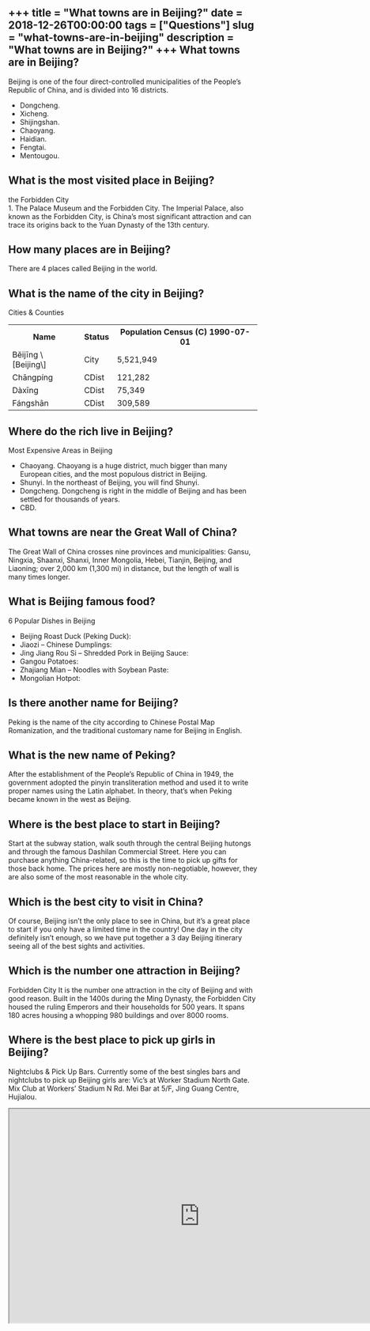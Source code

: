 +++
title = "What towns are in Beijing?"
date = 2018-12-26T00:00:00
tags = ["Questions"]
slug = "what-towns-are-in-beijing"
description = "What towns are in Beijing?"
+++
What towns are in Beijing?
--------------------------

Beijing is one of the four direct-controlled municipalities of the People’s Republic of China, and is divided into 16 districts.

- Dongcheng.
- Xicheng.
- Shijingshan.
- Chaoyang.
- Haidian.
- Fengtai.
- Mentougou.

What is the most visited place in Beijing?
------------------------------------------

the Forbidden City  
1\. The Palace Museum and the Forbidden City. The Imperial Palace, also known as the Forbidden City, is China’s most significant attraction and can trace its origins back to the Yuan Dynasty of the 13th century.

How many places are in Beijing?
-------------------------------

There are 4 places called Beijing in the world.

What is the name of the city in Beijing?
----------------------------------------

Cities &amp; Counties

<table><tr><th>Name</th><th>Status</th><th>Population Census (C) 1990-07-01</th></tr><tr><td>Bĕijīng \[Beijing\]</td><td>City</td><td>5,521,949</td></tr><tr><td>Chāngpíng</td><td>CDist</td><td>121,282</td></tr><tr><td>Dàxīng</td><td>CDist</td><td>75,349</td></tr><tr><td>Fángshān</td><td>CDist</td><td>309,589</td></tr></table>

Where do the rich live in Beijing?
----------------------------------

Most Expensive Areas in Beijing

- Chaoyang. Chaoyang is a huge district, much bigger than many European cities, and the most populous district in Beijing.
- Shunyi. In the northeast of Beijing, you will find Shunyi.
- Dongcheng. Dongcheng is right in the middle of Beijing and has been settled for thousands of years.
- CBD.

What towns are near the Great Wall of China?
--------------------------------------------

The Great Wall of China crosses nine provinces and municipalities: Gansu, Ningxia, Shaanxi, Shanxi, Inner Mongolia, Hebei, Tianjin, Beijing, and Liaoning; over 2,000 km (1,300 mi) in distance, but the length of wall is many times longer.

What is Beijing famous food?
----------------------------

6 Popular Dishes in Beijing

- Beijing Roast Duck (Peking Duck):
- Jiaozi – Chinese Dumplings:
- Jing Jiang Rou Si – Shredded Pork in Beijing Sauce:
- Gangou Potatoes:
- Zhajiang Mian – Noodles with Soybean Paste:
- Mongolian Hotpot:

Is there another name for Beijing?
----------------------------------

Peking is the name of the city according to Chinese Postal Map Romanization, and the traditional customary name for Beijing in English.

What is the new name of Peking?
-------------------------------

After the establishment of the People’s Republic of China in 1949, the government adopted the pinyin transliteration method and used it to write proper names using the Latin alphabet. In theory, that’s when Peking became known in the west as Beijing.

Where is the best place to start in Beijing?
--------------------------------------------

Start at the subway station, walk south through the central Beijing hutongs and through the famous Dashilan Commercial Street. Here you can purchase anything China-related, so this is the time to pick up gifts for those back home. The prices here are mostly non-negotiable, however, they are also some of the most reasonable in the whole city.

Which is the best city to visit in China?
-----------------------------------------

Of course, Beijing isn’t the only place to see in China, but it’s a great place to start if you only have a limited time in the country! One day in the city definitely isn’t enough, so we have put together a 3 day Beijing itinerary seeing all of the best sights and activities.

Which is the number one attraction in Beijing?
----------------------------------------------

Forbidden City It is the number one attraction in the city of Beijing and with good reason. Built in the 1400s during the Ming Dynasty, the Forbidden City housed the ruling Emperors and their households for 500 years. It spans 180 acres housing a whopping 980 buildings and over 8000 rooms.

Where is the best place to pick up girls in Beijing?
----------------------------------------------------

Nightclubs &amp; Pick Up Bars. Currently some of the best singles bars and nightclubs to pick up Beijing girls are: Vic’s at Worker Stadium North Gate. Mix Club at Workers’ Stadium N Rd. Mei Bar at 5/F, Jing Guang Centre, Hujialou.

<iframe allow="accelerometer; autoplay; clipboard-write; encrypted-media; gyroscope; picture-in-picture" allowfullscreen="" class="__youtube_prefs__  epyt-is-override  no-lazyload" data-no-lazy="1" data-origheight="433" data-origwidth="770" data-skipgform_ajax_framebjll="" height="433" id="_ytid_12829" loading="lazy" src="https://www.youtube.com/embed/yDY6LZUuY4A?enablejsapi=1&autoplay=0&cc_load_policy=0&cc_lang_pref=&iv_load_policy=1&loop=0&modestbranding=0&rel=1&fs=1&playsinline=0&autohide=2&theme=dark&color=red&controls=1&" title="YouTube player" width="770"></iframe>